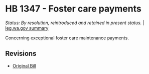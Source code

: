 # HB 1347 - Foster care payments
*Status: By resolution, reintroduced and retained in present status.* | [leg.wa.gov summary](https://app.leg.wa.gov/billsummary?BillNumber=1347&Year=2021)

Concerning exceptional foster care maintenance payments.

## Revisions
* [Original Bill](1/)